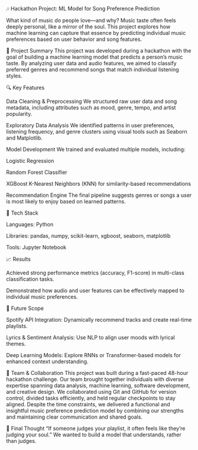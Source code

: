 🎶 Hackathon Project: ML Model for Song Preference Prediction

What kind of music do people love—and why?
Music taste often feels deeply personal, like a mirror of the soul. This project explores how machine learning can capture that essence by predicting individual music preferences based on user behavior and song features.

📍 Project Summary
This project was developed during a hackathon with the goal of building a machine learning model that predicts a person’s music taste. By analyzing user data and audio features, we aimed to classify preferred genres and recommend songs that match individual listening styles.

🔍 Key Features

Data Cleaning & Preprocessing
We structured raw user data and song metadata, including attributes such as mood, genre, tempo, and artist popularity.

Exploratory Data Analysis
We identified patterns in user preferences, listening frequency, and genre clusters using visual tools such as Seaborn and Matplotlib.

Model Development
We trained and evaluated multiple models, including:

Logistic Regression

Random Forest Classifier

XGBoost
K-Nearest Neighbors (KNN) for similarity-based recommendations

Recommendation Engine
The final pipeline suggests genres or songs a user is most likely to enjoy based on learned patterns.

🧠 Tech Stack

Languages: Python

Libraries: pandas, numpy, scikit-learn, xgboost, seaborn, matplotlib

Tools: Jupyter Notebook

📈 Results

Achieved strong performance metrics (accuracy, F1-score) in multi-class classification tasks.

Demonstrated how audio and user features can be effectively mapped to individual music preferences.

🔄 Future Scope

Spotify API Integration: Dynamically recommend tracks and create real-time playlists.

Lyrics & Sentiment Analysis: Use NLP to align user moods with lyrical themes.

Deep Learning Models: Explore RNNs or Transformer-based models for enhanced context understanding.

👥 Team & Collaboration
This project was built during a fast-paced 48-hour hackathon challenge. Our team brought together individuals with diverse expertise spanning data analysis, machine learning, software development, and creative design. We collaborated using Git and GitHub for version control, divided tasks efficiently, and held regular checkpoints to stay aligned. Despite the time constraints, we delivered a functional and insightful music preference prediction model by combining our strengths and maintaining clear communication and shared goals.

💭 Final Thought
“If someone judges your playlist, it often feels like they’re judging your soul.”
We wanted to build a model that understands, rather than judges.




